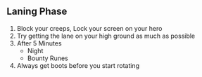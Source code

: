 ## Laning Phase
1. Block your creeps, Lock your screen on your hero
2. Try getting the lane on your high ground as much as possible
3. After 5 Minutes
    * Night
    * Bounty Runes 
4.  Always get boots before you start rotating
